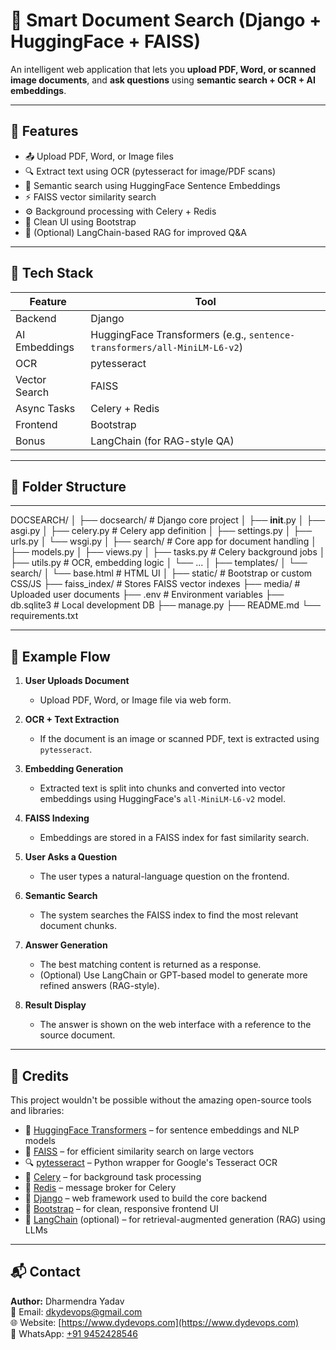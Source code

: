 # 📄 Smart Document Search (Django + HuggingFace + FAISS)

An intelligent web application that lets you **upload PDF, Word, or scanned image documents**, and **ask questions** using **semantic search + OCR + AI embeddings**.


---


## 🚀 Features

- 📤 Upload PDF, Word, or Image files
- 🔍 Extract text using OCR (pytesseract for image/PDF scans)
- 🧠 Semantic search using HuggingFace Sentence Embeddings
- ⚡ FAISS vector similarity search
- ⚙️ Background processing with Celery + Redis
- 🎨 Clean UI using Bootstrap
- 🔎 (Optional) LangChain-based RAG for improved Q&A


---

## 🧠 Tech Stack

| Feature | Tool |
|--------|------|
| Backend | Django |
| AI Embeddings | HuggingFace Transformers (e.g., `sentence-transformers/all-MiniLM-L6-v2`) |
| OCR | pytesseract |
| Vector Search | FAISS |
| Async Tasks | Celery + Redis |
| Frontend | Bootstrap |
| Bonus | LangChain (for RAG-style QA) |

---

## 📂 Folder Structure
---
DOCSEARCH/
│
├── docsearch/                  # Django core project
│   ├── __init__.py
│   ├── asgi.py
│   ├── celery.py               # Celery app definition
│   ├── settings.py
│   ├── urls.py
│   └── wsgi.py
│
├── search/                     # Core app for document handling
│   ├── models.py
│   ├── views.py
│   ├── tasks.py                # Celery background jobs
│   ├── utils.py                # OCR, embedding logic
│   └── ...
│
├── templates/
│   └── search/
│       └── base.html           # HTML UI
│
├── static/                     # Bootstrap or custom CSS/JS
├── faiss_index/                # Stores FAISS vector indexes
├── media/                      # Uploaded user documents
├── .env                        # Environment variables
├── db.sqlite3                  # Local development DB
├── manage.py
├── README.md
└── requirements.txt



---

## 🔁 Example Flow

1. **User Uploads Document**
   - Upload PDF, Word, or Image file via web form.

2. **OCR + Text Extraction**
   - If the document is an image or scanned PDF, text is extracted using `pytesseract`.

3. **Embedding Generation**
   - Extracted text is split into chunks and converted into vector embeddings using HuggingFace's `all-MiniLM-L6-v2` model.

4. **FAISS Indexing**
   - Embeddings are stored in a FAISS index for fast similarity search.

5. **User Asks a Question**
   - The user types a natural-language question on the frontend.

6. **Semantic Search**
   - The system searches the FAISS index to find the most relevant document chunks.

7. **Answer Generation**
   - The best matching content is returned as a response.
   - (Optional) Use LangChain or GPT-based model to generate more refined answers (RAG-style).

8. **Result Display**
   - The answer is shown on the web interface with a reference to the source document.

---

## 🙌 Credits

This project wouldn't be possible without the amazing open-source tools and libraries:

- 🤗 [HuggingFace Transformers](https://huggingface.co/transformers) – for sentence embeddings and NLP models
- 🧠 [FAISS](https://github.com/facebookresearch/faiss) – for efficient similarity search on large vectors
- 🔍 [pytesseract](https://github.com/madmaze/pytesseract) – Python wrapper for Google's Tesseract OCR
- 🔄 [Celery](https://docs.celeryq.dev/) – for background task processing
- 💽 [Redis](https://redis.io/) – message broker for Celery
- 🧱 [Django](https://www.djangoproject.com/) – web framework used to build the core backend
- 🧰 [Bootstrap](https://getbootstrap.com/) – for clean, responsive frontend UI
- 🧠 [LangChain](https://www.langchain.com/) (optional) – for retrieval-augmented generation (RAG) using LLMs

---

## 📬 Contact

**Author:** Dharmendra Yadav  
📧 Email: dkydevops@gmail.com  
🌐 Website: [https://www.dydevops.com](https://www.dydevops.com)  
📱 WhatsApp: [+91 9452428546](https://wa.me/919452428546)



